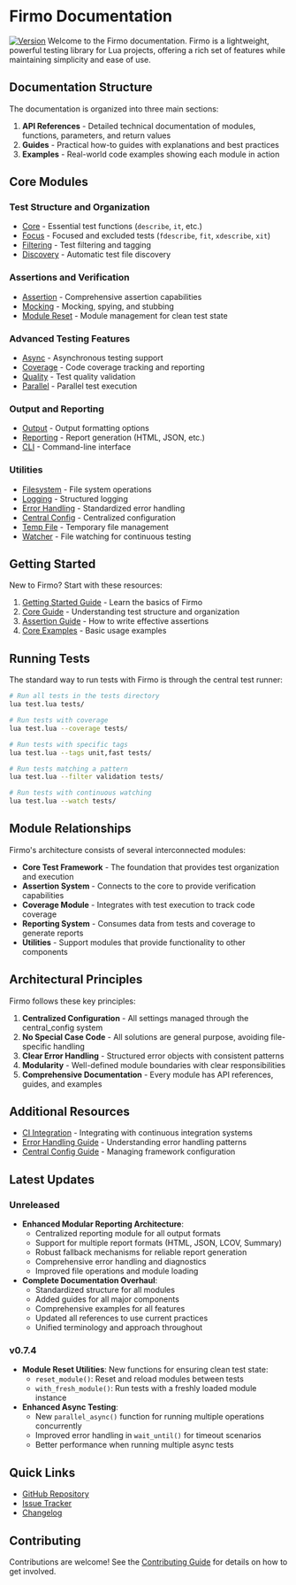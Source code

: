 # Firmo Documentation

[![Version](https://img.shields.io/badge/Version-0.7.4-blue?style=flat-square)](https://github.com/greggh/firmo/releases/tag/v0.7.4)
Welcome to the Firmo documentation. Firmo is a lightweight, powerful testing library for Lua projects, offering a rich set of features while maintaining simplicity and ease of use.

## Documentation Structure

The documentation is organized into three main sections:

1. **API References** - Detailed technical documentation of modules, functions, parameters, and return values
2. **Guides** - Practical how-to guides with explanations and best practices
3. **Examples** - Real-world code examples showing each module in action

## Core Modules

### Test Structure and Organization

- [Core](api/core.md) - Essential test functions (`describe`, `it`, etc.)
- [Focus](api/focus.md) - Focused and excluded tests (`fdescribe`, `fit`, `xdescribe`, `xit`)
- [Filtering](api/filtering.md) - Test filtering and tagging
- [Discovery](api/discovery.md) - Automatic test file discovery

### Assertions and Verification

- [Assertion](api/assertion.md) - Comprehensive assertion capabilities
- [Mocking](api/mocking.md) - Mocking, spying, and stubbing
- [Module Reset](api/module_reset.md) - Module management for clean test state

### Advanced Testing Features

- [Async](api/async.md) - Asynchronous testing support
- [Coverage](api/coverage.md) - Code coverage tracking and reporting
- [Quality](api/quality.md) - Test quality validation
- [Parallel](api/parallel.md) - Parallel test execution

### Output and Reporting

- [Output](api/output.md) - Output formatting options
- [Reporting](api/reporting.md) - Report generation (HTML, JSON, etc.)
- [CLI](api/cli.md) - Command-line interface

### Utilities

- [Filesystem](api/filesystem.md) - File system operations
- [Logging](api/logging.md) - Structured logging
- [Error Handling](api/error_handling.md) - Standardized error handling
- [Central Config](api/central_config.md) - Centralized configuration
- [Temp File](api/temp_file.md) - Temporary file management
- [Watcher](api/watcher.md) - File watching for continuous testing

## Getting Started

New to Firmo? Start with these resources:

1. [Getting Started Guide](guides/getting-started.md) - Learn the basics of Firmo
2. [Core Guide](guides/core.md) - Understanding test structure and organization
3. [Assertion Guide](guides/assertion.md) - How to write effective assertions
4. [Core Examples](examples/core_examples.md) - Basic usage examples

## Running Tests

The standard way to run tests with Firmo is through the central test runner:

```bash
# Run all tests in the tests directory
lua test.lua tests/

# Run tests with coverage
lua test.lua --coverage tests/

# Run tests with specific tags
lua test.lua --tags unit,fast tests/

# Run tests matching a pattern
lua test.lua --filter validation tests/

# Run tests with continuous watching
lua test.lua --watch tests/
```

## Module Relationships

Firmo's architecture consists of several interconnected modules:

- **Core Test Framework** - The foundation that provides test organization and execution
- **Assertion System** - Connects to the core to provide verification capabilities
- **Coverage Module** - Integrates with test execution to track code coverage
- **Reporting System** - Consumes data from tests and coverage to generate reports
- **Utilities** - Support modules that provide functionality to other components

## Architectural Principles

Firmo follows these key principles:

1. **Centralized Configuration** - All settings managed through the central_config system
2. **No Special Case Code** - All solutions are general purpose, avoiding file-specific handling
3. **Clear Error Handling** - Structured error objects with consistent patterns
4. **Modularity** - Well-defined module boundaries with clear responsibilities
5. **Comprehensive Documentation** - Every module has API references, guides, and examples

## Additional Resources

- [CI Integration](guides/ci_integration.md) - Integrating with continuous integration systems
- [Error Handling Guide](guides/error_handling.md) - Understanding error handling patterns
- [Central Config Guide](guides/central_config.md) - Managing framework configuration

## Latest Updates

### Unreleased

- **Enhanced Modular Reporting Architecture**:
  - Centralized reporting module for all output formats
  - Support for multiple report formats (HTML, JSON, LCOV, Summary)
  - Robust fallback mechanisms for reliable report generation
  - Comprehensive error handling and diagnostics
  - Improved file operations and module loading
- **Complete Documentation Overhaul**:
  - Standardized structure for all modules
  - Added guides for all major components
  - Comprehensive examples for all features
  - Updated all references to use current practices
  - Unified terminology and approach throughout

### v0.7.4

- **Module Reset Utilities**: New functions for ensuring clean test state:
  - `reset_module()`: Reset and reload modules between tests
  - `with_fresh_module()`: Run tests with a freshly loaded module instance
- **Enhanced Async Testing**:
  - New `parallel_async()` function for running multiple operations concurrently
  - Improved error handling in `wait_until()` for timeout scenarios
  - Better performance when running multiple async tests

## Quick Links

- [GitHub Repository](https://github.com/greggh/firmo)
- [Issue Tracker](https://github.com/greggh/firmo/issues)
- [Changelog](https://github.com/greggh/firmo/blob/main/CHANGELOG.md)

## Contributing

Contributions are welcome! See the [Contributing Guide](https://github.com/greggh/firmo/blob/main/CONTRIBUTING.md) for details on how to get involved.